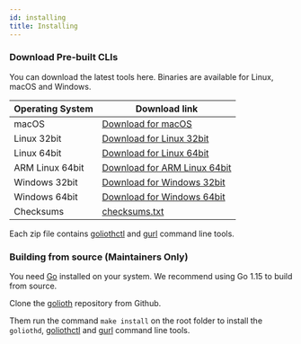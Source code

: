 ```yaml
---
id: installing
title: Installing
---
```


### Download Pre-built CLIs

You can download the latest tools here. Binaries are available for Linux, macOS and Windows.

| Operating System | Download link                                                                                                                        |
| ---------------- | ------------------------------------------------------------------------------------------------------------------------------------ |
| macOS            | [Download for macOS](https://storage.googleapis.com/golioth-cli-releases/golioth/latest/golioth_latest_macos_64bit.tar.gz)           |
| Linux 32bit      | [Download for Linux 32bit](https://storage.googleapis.com/golioth-cli-releases/golioth/latest/golioth_latest_linux_32bit.tar.gz)     |
| Linux 64bit      | [Download for Linux 64bit](https://storage.googleapis.com/golioth-cli-releases/golioth/latest/golioth_latest_linux_64bit.tar.gz)     |
| ARM Linux 64bit  | [Download for ARM Linux 64bit](https://storage.googleapis.com/golioth-cli-releases/golioth/latest/golioth_latest_linux_arm64.tar.gz) |
| Windows 32bit    | [Download for Windows 32bit](https://storage.googleapis.com/golioth-cli-releases/golioth/latest/golioth_latest_windows_64bit.tar.gz) |
| Windows 64bit    | [Download for Windows 64bit](https://storage.googleapis.com/golioth-cli-releases/golioth/latest/golioth_latest_windows_64bit.tar.gz) |
| Checksums        | [checksums.txt](https://storage.googleapis.com/golioth-cli-releases/golioth/latest/checksums.txt)                                    |

Each zip file contains [goliothctl](/docs/reference/goliothctl/goliothctl) and [gurl](/docs/reference/gurl/gurl) command line tools.

### Building from source (Maintainers Only)

You need [Go](https://golang.org) installed on your system. We recommend using Go 1.15 to build from source.

Clone the [golioth](https://github.com/golioth/golioth) repository from Github.

Them run the command `make install` on the root folder to install the `goliothd`, [goliothctl](/docs/reference/goliothctl/goliothctl) and [gurl](/docs/reference/gurl/gurl) command line tools.
